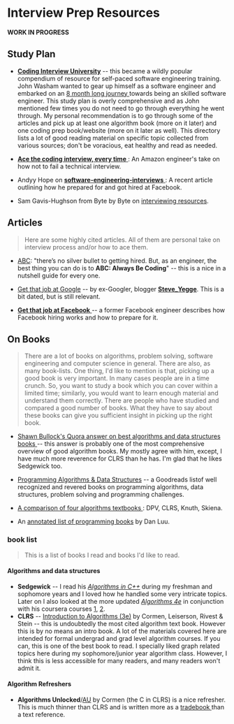 Interview Prep Resources
========================
**WORK IN PROGRESS**

## Study Plan
- **[Coding Interview University](https://github.com/jwasham/coding-interview-university)** -- this became a wildly 
popular compendium of resource for self-paced software engineering training. John Washam wanted to gear up himself 
as a software engineer and embarked on an [8 month long journey
](https://medium.freecodecamp.org/why-i-studied-full-time-for-8-months-for-a-google-interview-cc662ce9bb13) 
towards being an skilled software engineer. This study plan is overly comprehensive and as John mentioned few times 
you do not need to go through everything he went through. My personal recommendation is to go through some of the 
articles and pick up at least one algorithm book (more on it later) and one coding prep book/website (more on it later 
as well). This directory lists a lot of good reading material on specific topic collected from various sources; don't be 
voracious, eat healthy and read as needed. 

- [**Ace the coding interview, every time**
](https://medium.com/@nickciubotariu/ace-the-coding-interview-every-time-d169ce1fd3fc): An Amazon engineer's take on
how not to fail a technical interview. 

- Andyy Hope on [**software-engineering-interviews**
](https://medium.freecodecamp.org/software-engineering-interviews-744380f4f2af): A recent article outlining how he 
prepared for and got hired at Facebook. 

- Sam Gavis-Hughson from Byte by Byte on [interviewing resources](https://www.byte-by-byte.com/interviewing-resources/).
 

## Articles
> Here are some highly cited articles. All of them are personal take on interview process and/or how to ace them. 

- [ABC](https://medium.com/always-be-coding/abc-always-be-coding-d5f8051afce2): "there’s no silver bullet to getting 
hired. But, as an engineer, the best thing you can do is to **ABC: Always Be Coding**" -- this is a nice in a nutshell 
guide for every one. 

- [Get that job at Google](http://steve-yegge.blogspot.com/2008/03/get-that-job-at-google.html) -- by ex-Googler, 
blogger [**Steve_Yegge**](https://en.wikipedia.org/wiki/Steve_Yegge). This is a bit dated, but is still relevant.

- [**Get that job at Facebook**
](https://www.facebook.com/notes/facebook-engineering/get-that-job-at-facebook/10150964382448920) -- a former Facebook
engineer describes how Facebook hiring works and how to prepare for it. 



## On Books
> There are a lot of books on algorithms, problem solving, software engineering and computer science in general. There 
are also, as many book-lists. One thing, I'd like to mention is that, picking up a good book is very important. In many
cases people are in a time crunch. So, you want to study a book which you can cover within a limited time; similarly,
you would want to learn enough material and understand them correctly. There are people who have studied and compared 
a good number of books. What they have to say about these books can give you sufficient insight in picking up the right
book. 

- [Shawn Bullock's Quora answer on best algorithms and data structures books
](https://www.quora.com/What-are-the-best-books-on-algorithms-and-data-structures/answer/Shawn-Bullock-7) -- this 
answer is probably one of the most comprehensive overview of good algorithm books. My mostly agree with him, except, I 
have much more reverence for CLRS than he has. I'm glad that he likes Sedgewick too. 

- [Programming Algorithms & Data Structures](https://www.goodreads.com/list/show/126971.Programming_Algorithms_Data_Structures) -- 
a Goodreads listof well recognized and revered books on programming algorithms, data structures, problem solving 
and programming challenges.

- [A comparison of four algorithms textbooks
](https://porgionesanke.wordpress.com/2016/07/11/a-comparison-of-four-algorithms-textbooks/): DPV, CLRS, Knuth, Skiena.
- An [annotated list of programming books](https://danluu.com/programming-books/) by Dan Luu.

### book list
> This is a list of books I read and books I'd like to read.

#### Algorithms and data structures
- **Sedgewick** -- I read his [*Algorithms in C++*](http://a.co/d/9cUnqJI) during my freshman and sophomore years and I loved how 
he handled some very intricate topics. Later on I also looked at the more updated *[Algorithms 4e](http://a.co/d/0LDYqsh)* in 
conjunction with his coursera courses [1](https://www.coursera.org/learn/algorithms-part1), 
[2](https://www.coursera.org/learn/algorithms-part2). 
- **CLRS** -- [Introduction to Algorithms (3e)](http://a.co/d/aVnF8Eu) by Cormen, Leiserson, Rivest & Stein -- this is 
undoubtedly the most cited algorithm text book. However this is by no means an intro book. A lot of the materials covered here
are intended for formal undergrad and grad level algorithm courses. If you can, this is one of the best book to read. I specially 
liked graph related topics here during my sophomore/junior year algorithm class. However, I think this is less accessible for many
readers, and many readers won't admit it. 

#### Algorithm Refreshers
- **Algorithms Unlocked**/[AU](http://a.co/d/egtBmR0) by Cormen (the C in CLRS) is a nice refresher. This is much thinner than CLRS 
and is written more as a [tradebook
](https://www.quora.com/Whats-the-difference-between-algorithm-books-CLRS-and-the-Algorithms-Unlocked/answers/7930807) 
than a text reference. 




